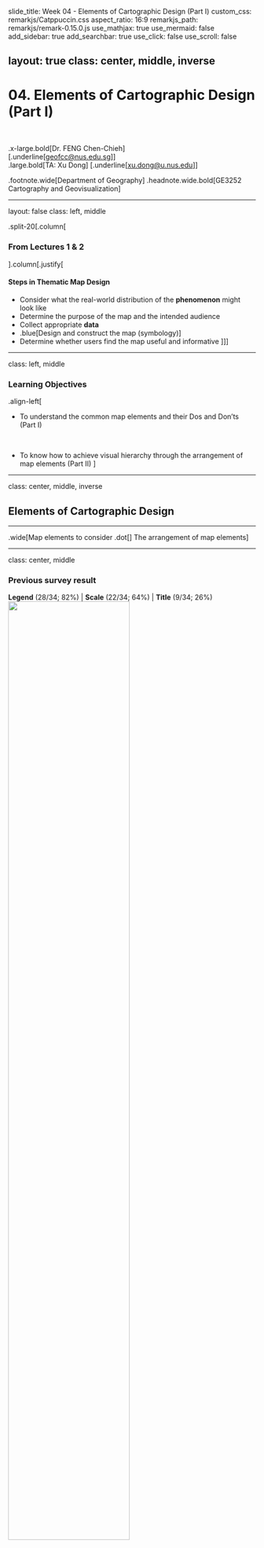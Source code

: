 slide_title: Week 04 - Elements of Cartographic Design (Part I)
custom_css: remarkjs/Catppuccin.css
aspect_ratio: 16:9
remarkjs_path: remarkjs/remark-0.15.0.js
use_mathjax: true
use_mermaid: false
add_sidebar: true
add_searchbar: true
use_click: false
use_scroll: false

layout: true
class: center, middle, inverse
---
# 04. Elements of Cartographic Design (Part I)
<br />

.x-large.bold[Dr. FENG Chen-Chieh]  
[.underline[geofcc@nus.edu.sg]]  
.large.bold[TA: Xu Dong] [.underline[xu.dong@u.nus.edu]]

.footnote.wide[Department of Geography]
.headnote.wide.bold[GE3252 Cartography and Geovisualization]


---
layout: false
class: left, middle

.split-20[.column[
### From Lectures 1 & 2
].column[.justify[
#### Steps in Thematic Map Design
- Consider what the real-world distribution of the **phenomenon** might look like
- Determine the purpose of the map and the intended audience
- Collect appropriate **data**
- .blue[Design and construct the map (symbology)]
- Determine whether users find the map useful and informative
]]]


---
class: left, middle
### Learning Objectives
.align-left[
- To understand the common map elements and their Dos and Don’ts (Part I)

<br />

- To know how to achieve visual hierarchy through the arrangement of map elements (Part II)
]

---
class: center, middle, inverse
## Elements of Cartographic Design
------
.wide[Map elements to consider .dot[] The arrangement of map elements]


---
class: center, middle

### Previous survey result
**Legend** (28/34; 82%) | **Scale** (22/34; 64%) | **Title** (9/34; 26%) 
<img src="resources/survey_mapelements.png" width=70%>  
Keywords for map elements


---
class: left, middle

.split-20[.column[
### Map Elements <ins>to consider</ins>?

].column[.justify[
- Title (and subtitle)
- Legend
- Mapped area
- Frame line and neat line
- Data source / credits
- Scale
- Orientation
- Inset
]]]


---
class: left, middle

.split-30[
.column[
.align-left[
### Title and Subtitle
- Dos:
    - .blue[Concise] description of the map's theme

<br />

- Don'ts:
    - Wordy
    - Abbreviation  
    
]]
.column[
<img src="resources/title_example.gif" width=90%>  
]]


---
class: left, middle

.split-30[
.column[
.align-left[
### Title and Subtitle
- Dos:
    - Concise description of the map's theme

<!-- -->

- Don'ts:
    - Wordy
    - Abbreviation  
   
<!-- -->

- Other considerations:
    - Location
    - Relative size 
]]
.column[
<img src="resources/title_example.gif" width=90%>  
]]







